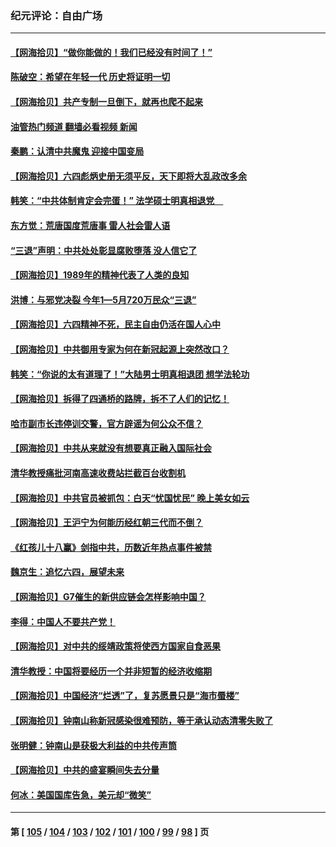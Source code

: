 ### 纪元评论：自由广场
---
#### [【网海拾贝】“做你能做的！我们已经没有时间了！”](../../pages/nsc993/n14011531.md?06080330) 
#### [陈破空：希望在年轻一代 历史将证明一切](../../pages/nsc993/n14010838.md?06080330) 
#### [【网海拾贝】共产专制一旦倒下，就再也爬不起来](../../pages/nsc993/n14010831.md?06080330) 
#### [油管热门频道 翻墙必看视频 新闻](ok?06080330)
#### [秦鹏：认清中共魔鬼  迎接中国变局](../../pages/nsc993/n14010692.md?06080330) 
#### [【网海拾贝】六四彪炳史册无须平反，天下即将大乱政改多余](../../pages/nsc993/n14010160.md?06080330) 
#### [韩笑：“中共体制肯定会完蛋！” 法学硕士明真相退党　](../../pages/nsc993/n14010098.md?06080330) 
#### [东方觉：荒唐国度荒唐事 雷人社会雷人语](../../pages/nsc993/n14010065.md?06080330) 
#### [“三退”声明：中共处处彰显腐败堕落 没人信它了](../../pages/nsc993/n14010010.md?06080330) 
#### [【网海拾贝】1989年的精神代表了人类的良知](../../pages/nsc993/n14009650.md?06080330) 
#### [洪博：与邪党决裂 今年1—5月720万民众“三退”](../../pages/nsc993/n14009532.md?06080330) 
#### [【网海拾贝】六四精神不死，民主自由仍活在国人心中](../../pages/nsc993/n14009305.md?06080330) 
#### [【网海拾贝】中共御用专家为何在新冠起源上突然改口？](../../pages/nsc993/n14008738.md?06080330) 
#### [韩笑：“你说的太有道理了！”大陆男士明真相退团 想学法轮功](../../pages/nsc993/n14008405.md?06080330) 
#### [【网海拾贝】拆得了四通桥的路牌，拆不了人们的记忆！](../../pages/nsc993/n14008045.md?06080330) 
#### [哈市副市长违停训交警，官方辟谣为何公众不信？](../../pages/nsc993/n14007957.md?06080330) 
#### [【网海拾贝】中共从来就没有想要真正融入国际社会](../../pages/nsc993/n14007206.md?06080330) 
#### [清华教授痛批河南高速收费站拦截百台收割机](../../pages/nsc993/n14006643.md?06080330) 
#### [【网海拾贝】中共官员被抓包：白天“忧国忧民” 晚上美女如云](../../pages/nsc993/n14006658.md?06080330) 
#### [【网海拾贝】王沪宁为何能历经红朝三代而不倒？](../../pages/nsc993/n14005828.md?06080330) 
#### [《红孩儿十八赢》剑指中共，历数近年热点事件被禁](../../pages/nsc993/n14005798.md?06080330) 
#### [魏京生：追忆六四，展望未来](../../pages/nsc993/n14005589.md?06080330) 
#### [【网海拾贝】G7催生的新供应链会怎样影响中国？](../../pages/nsc993/n14005296.md?06080330) 
#### [李得：中国人不要共产党！](../../pages/nsc993/n14005305.md?06080330) 
#### [【网海拾贝】对中共的绥靖政策将使西方国家自食恶果](../../pages/nsc993/n14004996.md?06080330) 
#### [清华教授：中国将要经历一个并非短暂的经济收缩期](../../pages/nsc993/n14004979.md?06080330) 
#### [【网海拾贝】中国经济“烂透”了，复苏愿景只是“海市蜃楼”](../../pages/nsc993/n14004462.md?06080330) 
#### [【网海拾贝】钟南山称新冠感染很难预防，等于承认动态清零失败了](../../pages/nsc993/n14003495.md?06080330) 
#### [张明健：钟南山是获极大利益的中共传声筒](../../pages/nsc993/n14003265.md?06080330) 
#### [【网海拾贝】中共的盛宴瞬间失去分量](../../pages/nsc993/n14002456.md?06080330) 
#### [何冰：美国国库告急，美元却“微笑”](../../pages/nsc993/n14001383.md?06080330) 

---
#### 第 [ [105](./105.md?06080330) / [104](./104.md?06080330) / [103](./103.md?06080330) / [102](./102.md?06080330) / [101](./101.md?06080330) / [100](./100.md?06080330) / [99](./99.md?06080330) / [98](./98.md?06080330) ] 页
